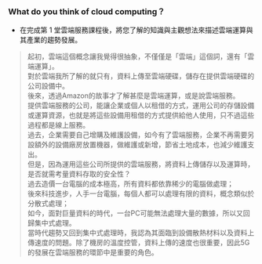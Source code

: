 ### What do you think of cloud computing？
* 在完成第 1 堂雲端服務課程後，將您了解的知識與主觀想法來描述雲端運算與其產業的趨勢發展。
> 起初，雲端這個概念讓我覺得很抽象，不僅僅是「雲端」這個詞，還有「雲端運算」。  
> 對於雲端我所了解的就只有，資料上傳至雲端硬碟，儲存在提供雲端硬碟的公司設備中。  
> 後來，透過Amazon的故事才了解甚麼是雲端運算，或是說雲端服務。  
> 提供雲端服務的公司，能讓企業或個人以租借的方式，運用公司的存儲設備或運算資源，也就是將這些設備用租借的方式提供給他人使用，只不過這些過程都是線上服務。  
> 過去，企業需要自己增購及維護設備，如今有了雲端服務，企業不再需要另設額外的設備廠房放置機器，做維護或新增，節省土地成本，也減少維護支出。  
> 但是，因為運用這些公司所提供的雲端服務，將資料上傳儲存以及運算時，是否就需考量資料存取的安全性？  
> 過去造價一台電腦的成本極高，所有資料都依靠稀少的電腦做處理；  
> 後來科技進步，人手一台電腦，每個人都可以處理有限的資料，概念類似於分散式處理；  
> 如今，面對巨量資料的時代，一台PC可能無法處理大量的數據，所以又回歸集中式處理。  
> 當時代趨勢又回到集中式處理時，我認為其面臨到設備散熱材料以及資料上傳速度的問題。除了機房的溫度控管，資料上傳的速度也很重要，因此5G的發展在雲端服務的環節中是重要的角色。

